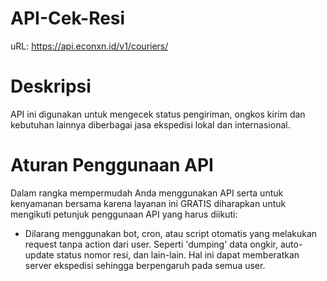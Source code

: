 # API-Cek-Resi
uRL: https://api.econxn.id/v1/couriers/

# Deskripsi
API ini digunakan untuk mengecek status pengiriman, ongkos kirim dan kebutuhan lainnya diberbagai jasa ekspedisi lokal dan internasional.

# Aturan Penggunaan API
Dalam rangka mempermudah Anda menggunakan API serta untuk kenyamanan bersama karena layanan ini GRATIS diharapkan untuk mengikuti petunjuk penggunaan API yang harus diikuti:

- Dilarang menggunakan bot, cron, atau script otomatis yang melakukan request tanpa action dari user. Seperti 'dumping' data ongkir, auto-update status nomor resi, dan lain-lain. Hal ini dapat memberatkan server ekspedisi sehingga berpengaruh pada semua user.

